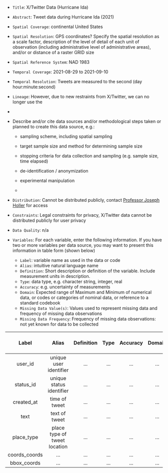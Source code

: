 - `Title`: X/Twitter Data (Hurricane Ida)
- `Abstract`: Tweet data during Hurricane Ida (2021)
- `Spatial Coverage`: continental United States
- `Spatial Resolution`: GPS coordinates? Specify the spatial resolution as a scale factor, description of the level of detail of each unit of observation (including administrative level of administrative areas), and/or or distance of a raster GRID size
- `Spatial Reference System`: NAD 1983
- `Temporal Coverage`: 2021-08-29 to 2021-09-10
- `Temporal Resolution`: Tweets are measured to the second (day hour:minute:second)
- `Lineage`: However, due to new restraints from X/Twitter, we can no longer use the 
-
- Describe and/or cite data sources and/or methodological steps taken or planned to create this data source, e.g.:
  - sampling scheme, including spatial sampling
  - target sample size and method for determining sample size
  - stopping criteria for data collection and sampling (e.g. sample size, time elapsed)
  - de-identification / anonymization
  - experimental manipulation
 
  - 
- `Distribution`: Cannot be distributed publicly, contact [Professor Joseph Holler](https://github.com/josephholler) for access
- `Constraints`: Legal constraints for privacy, X/Twitter data cannot be distributed publicly for user privacy
- `Data Quality`: n/a

- `Variables`: For each variable, enter the following information. If you have two or more variables per data source, you may want to present this information in table form (shown below)
  - `Label`: variable name as used in the data or code
  - `Alias`: intuitive natural language name
  - `Definition`: Short description or definition of the variable. Include measurement units in description.
  - `Type`: data type, e.g. character string, integer, real
  - `Accuracy`: e.g. uncertainty of measurements
  - `Domain`: Expected range of Maximum and Minimum of numerical data, or codes or categories of nominal data, or reference to a standard codebook
  - `Missing Data Value(s)`: Values used to represent missing data and frequency of missing data observations
  - `Missing Data Frequency`: Frequency of missing data observations: not yet known for data to be collected

| Label | Alias | Definition | Type | Accuracy | Domain | Missing Data Value(s) | Missing Data Frequency |
| :--: | :--: | :--: | :--: | :--: | :--: | :--: | :--: |
| user_id | unique user identifier | ... | ... | ... | ... | ... | ... |
| status_id | unique status identifier | ... | ... | ... | ... | ... | ... |
| created_at | time of tweet | ... | ... | ... | ... | ... | ... |
| text | text of tweet | ... | ... | ... | ... | ... | ... |
| place_type | place type of tweet location | ... | ... | ... | ... | ... | ... |
| coords_coords | ... | ... | ... | ... | ... | ... | ... |
| bbox_coords | ... | ... | ... | ... | ... | ... | ... |
